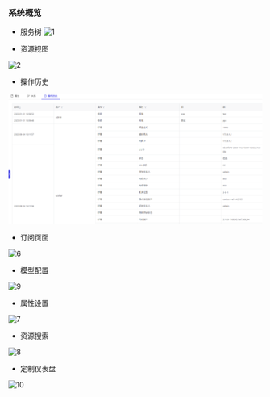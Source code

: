 ### 系统概览
- 服务树
![1](0.png "首页展示")

- 资源视图

![2](2.png "资源视图")

- 操作历史

![3](3.png "操作历史")

- 订阅页面

![6](6.png "订阅页面")

- 模型配置

![9](9.png "模型配置")

- 属性设置

![7](7.png "属性设置")

- 资源搜索

![8](8.png "资源搜索")

- 定制仪表盘

![10](10.jpg "定制仪表盘")

